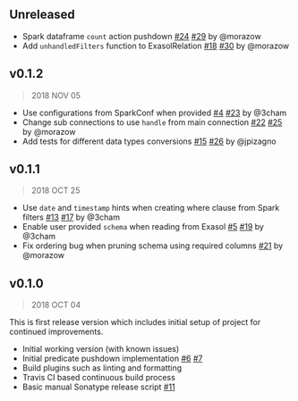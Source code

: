 ## Unreleased

* Spark dataframe `count` action pushdown
  [#24](https://github.com/EXASOL/spark-exasol-connector/issues/24)
  [#29](https://github.com/EXASOL/spark-exasol-connector/pull/29) by @morazow
* Add `unhandledFilters` function to ExasolRelation
  [#18](https://github.com/EXASOL/spark-exasol-connector/issues/18)
  [#30](https://github.com/EXASOL/spark-exasol-connector/pull/30) by @morazow

## v0.1.2

> 2018 NOV 05

* Use configurations from SparkConf when provided
  [#4](https://github.com/EXASOL/spark-exasol-connector/issues/4)
  [#23](https://github.com/EXASOL/spark-exasol-connector/pull/23) by @3cham
* Change sub connections to use `handle` from main connection
  [#22](https://github.com/EXASOL/spark-exasol-connector/issues/22)
  [#25](https://github.com/EXASOL/spark-exasol-connector/pull/25) by @morazow
* Add tests for different data types conversions
  [#15](https://github.com/EXASOL/spark-exasol-connector/issues/15)
  [#26](https://github.com/EXASOL/spark-exasol-connector/pull/26) by @jpizagno

## v0.1.1

> 2018 OCT 25

* Use `date` and `timestamp` hints when creating where clause from Spark filters
  [#13](https://github.com/EXASOL/spark-exasol-connector/issues/13)
  [#17](https://github.com/EXASOL/spark-exasol-connector/pull/17) by @3cham
* Enable user provided `schema` when reading from Exasol
  [#5](https://github.com/EXASOL/spark-exasol-connector/issues/5)
  [#19](https://github.com/EXASOL/spark-exasol-connector/pull/19) by @3cham
* Fix ordering bug when pruning schema using required columns
  [#21](https://github.com/EXASOL/spark-exasol-connector/pull/21) by @morazow

## v0.1.0

> 2018 OCT 04

This is first release version which includes initial setup of project for
continued improvements.

* Initial working version (with known issues)
* Initial predicate pushdown implementation
  [#6](https://github.com/EXASOL/spark-exasol-connector/pull/6)
  [#7](https://github.com/EXASOL/spark-exasol-connector/pull/7)
* Build plugins such as linting and formatting
* Travis CI based continuous build process
* Basic manual Sonatype release script
  [#11](https://github.com/EXASOL/spark-exasol-connector/pull/11)
